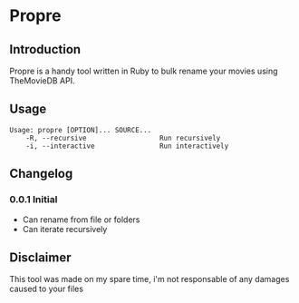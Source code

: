 Propre
======

Introduction
------------

Propre is a handy tool written in Ruby to bulk rename your movies using TheMovieDB API.

Usage
-----

```
Usage: propre [OPTION]... SOURCE...
    -R, --recursive                  Run recursively
    -i, --interactive                Run interactively
```

Changelog
---------

### 0.0.1 Initial

  - Can rename from file or folders
  - Can iterate recursively

Disclaimer
----------

This tool was made on my spare time, i'm not responsable of any damages caused to your files